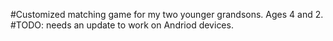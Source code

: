#Customized matching game for my two younger grandsons. Ages 4 and 2. 
#TODO: needs an update to work on Andriod devices. 
